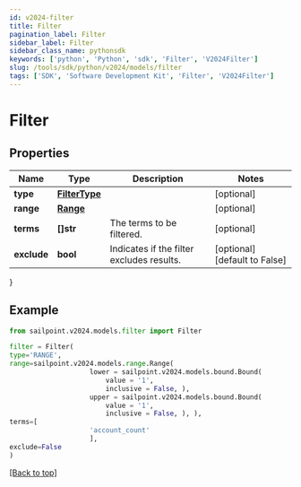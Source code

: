 ```yaml
---
id: v2024-filter
title: Filter
pagination_label: Filter
sidebar_label: Filter
sidebar_class_name: pythonsdk
keywords: ['python', 'Python', 'sdk', 'Filter', 'V2024Filter']
slug: /tools/sdk/python/v2024/models/filter
tags: ['SDK', 'Software Development Kit', 'Filter', 'V2024Filter']
---
```


# Filter

## Properties

| Name | Type | Description | Notes |
| --- | --- | --- | --- |
| **type** | [**FilterType**](filter-type) |  | [optional] |
| **range** | [**Range**](range) |  | [optional] |
| **terms** | **[]str** | The terms to be filtered. | [optional] |
| **exclude** | **bool** | Indicates if the filter excludes results. | [optional] [default to False] |

}

## Example

```python
from sailpoint.v2024.models.filter import Filter

filter = Filter(
type='RANGE',
range=sailpoint.v2024.models.range.Range(
                    lower = sailpoint.v2024.models.bound.Bound(
                        value = '1',
                        inclusive = False, ),
                    upper = sailpoint.v2024.models.bound.Bound(
                        value = '1',
                        inclusive = False, ), ),
terms=[
                    'account_count'
                    ],
exclude=False
)

```

[[Back to top]](#)
